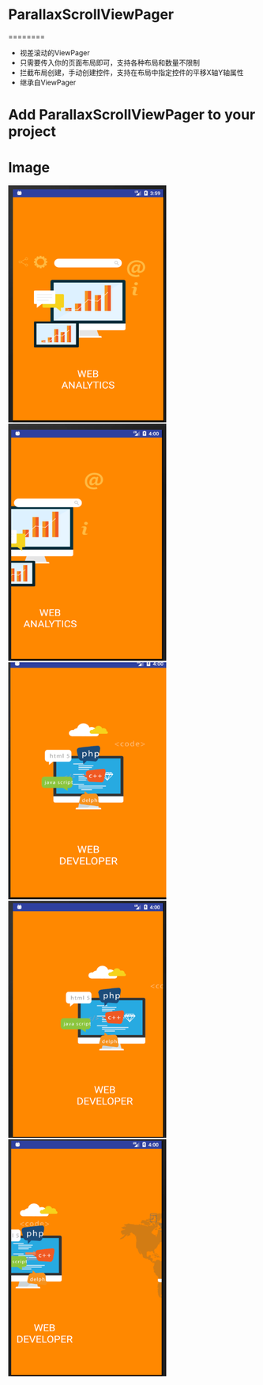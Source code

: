 # ParallaxScrollViewPager
========
- 视差滚动的ViewPager
- 只需要传入你的页面布局即可，支持各种布局和数量不限制
- 拦截布局创建，手动创建控件，支持在布局中指定控件的平移X轴Y轴属性
- 继承自ViewPager

Add ParallaxScrollViewPager to your project
========

Image
========
<img src="https://github.com/xiansenxuan/ParallaxScrollViewPager/blob/master/images/1.png" width = "320" height = "480" 
alt="sample"/>
<img src="https://github.com/xiansenxuan/ParallaxScrollViewPager/blob/master/images/2.png" width = "320" height = "480" 
alt="sample"/>
<img src="https://github.com/xiansenxuan/ParallaxScrollViewPager/blob/master/images/3.png" width = "320" height = "480" 
alt="sample"/>
<img src="https://github.com/xiansenxuan/ParallaxScrollViewPager/blob/master/images/4.png" width = "320" height = "480" 
alt="sample"/>
<img src="https://github.com/xiansenxuan/ParallaxScrollViewPager/blob/master/images/5.png" width = "320" height = "480" 
alt="sample"/>



